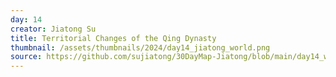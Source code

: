 ```yaml
---
day: 14
creator: Jiatong Su
title: Territorial Changes of the Qing Dynasty
thumbnail: /assets/thumbnails/2024/day14_jiatong_world.png
source: https://github.com/sujiatong/30DayMap-Jiatong/blob/main/day14_world/day14_World.Rmd
---
```


